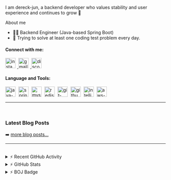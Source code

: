 I am dereck-jun, a backend developer who values stability and user experience and continues to grow 🌱

About me

- 🧑‍💻 Backend Engineer (Java-based Spring Boot)
- 💪 Trying to solve at least one coding test problem every day.

#### Connect with me:

<a href="https://www.instagram.com/dereck_yjun/" target="_blank">
<img width="32" height="32" alt="instagram-icon" src="https://github.com/user-attachments/assets/2fc8adc5-b37f-4d4f-815f-97473f540526" style="margin-right:5px;"/>
</a>

<a href="mailto:dereckjun2173@gmail.com" target="_blank">
<img width="32" height="32" alt="gmail-icon" src="https://github.com/user-attachments/assets/b796ebc5-5ed8-423f-8dfe-d26a12ab0fa0" style="margin-right:5px;"/>
</a>

<a href="https://discord.com/users/dereck_2173" target="_blank">
<img width="32" height="32" alt="discord-icon" src="https://github.com/user-attachments/assets/005298ae-9c12-4e66-b69a-4d483e599708" style="margin-right:5px;"/>
</a>

<br/>

#### Language and Tools:

<img width="32" height="32" alt="java-icon" src="https://github.com/user-attachments/assets/adb795f5-6a0f-47ac-8484-ac366742db75" style="margin-right:5px;"/>
<img width="32" height="32" alt="springBoot-icon" src="https://github.com/user-attachments/assets/e46d0be6-dbd3-4ce3-a49f-b991d506180a" style="margin-right:5px;"/>
<img width="32" height="32" alt="mysql-icon" src="https://github.com/user-attachments/assets/02f25096-2c5c-479c-90b3-d9e56bfbe6f3" style="margin-right:5px;"/>
<img width="32" height="32" alt="redis-icon" src="https://github.com/user-attachments/assets/54e7e6d3-1906-4faf-b3b0-da18cd9df9d0" style="margin-right:5px;"/>
<img width="32" height="32" alt="git-icon" src="https://github.com/user-attachments/assets/c4b51494-5a11-4e02-9fb6-c825ba9c79e0" style="margin-right:5px;"/>
<img width="32" height="32" alt="github-icon" src="https://github.com/user-attachments/assets/752a9f7b-457f-4224-bfc3-7cef82b0b9dc" style="margin-right:5px;"/>
<img width="32" height="32" alt="intelliJIdea-icon" src="https://github.com/user-attachments/assets/78e5175c-f9de-4da6-99bc-1ce0a7ae77e2" style="margin-right:5px;"/>
<img width="32" height="32" alt="aws-icon" src="https://github.com/user-attachments/assets/3b38108f-8f45-4e1e-9805-6bafa1819063" style="margin-right:5px;"/>

<hr />

<br />

### Latest Blog Posts

<!-- BLOG-POST-LIST:START -->
<!-- BLOG-POST-LIST:END -->

➡️ <a href="https://velog.io/@dereck-jun/posts">more blog posts...</a>

<hr />

<br />

<details> 
  <summary>⚡️ Recent GitHub Activity</summary>
  <!--START_SECTION:activity-->
1. 🎉 Merged PR [#2](https://github.com/dereck-jun/loan-assessment/pull/2) in [dereck-jun/loan-assessment](https://github.com/dereck-jun/loan-assessment)
2. 💪 Opened PR [#2](https://github.com/dereck-jun/loan-assessment/pull/2) in [dereck-jun/loan-assessment](https://github.com/dereck-jun/loan-assessment)
3. 🎉 Merged PR [#1](https://github.com/dereck-jun/loan-assessment/pull/1) in [dereck-jun/loan-assessment](https://github.com/dereck-jun/loan-assessment)
4. 💪 Opened PR [#1](https://github.com/dereck-jun/loan-assessment/pull/1) in [dereck-jun/loan-assessment](https://github.com/dereck-jun/loan-assessment)
5. 🎉 Merged PR [#8](https://github.com/dereck-jun/p2p-loan-assessment/pull/8) in [dereck-jun/p2p-loan-assessment](https://github.com/dereck-jun/p2p-loan-assessment)
  <!--END_SECTION:activity-->
</details>

<details> 
  <summary>⚡️ GitHub Stats</summary>
  <img alt="dereck-jun's GitHub stats" src="https://github-readme-stats.vercel.app/api?username=dereck-jun&show_icons=true&theme=radical&hide=issues,prs"/>
</details>

<details> 
  <summary>⚡️ BOJ Badge</summary>
  <img alt="dereckjun2173-boj-badge" src="http://mazassumnida.wtf/api/v2/generate_badge?boj=dereck2173" />
</details>







